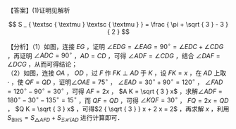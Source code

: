 【答案】(1)证明见解析

$$
S _ { \textsc { \textmu } \textsc { \textmu } } = \frac { \pi + \sqrt { 3 } - 3 } { 2 }
$$

【分析】（1）如图，连接 $E G$ ，证明 $\angle E D G = \angle E A G = 9 0 ^ { \circ } = \angle E D C + \angle C D G$ ，再证明 $\angle A D C = 9 0 ^ { \circ }$ ，$A D = C D$ ，可得 $\angle A D F = \angle C D G$ ，结合 $\angle D A F = \angle D C G$ ，从而可得结论；  
（2）如图，连接 $O A$ ， $O D$ ，过 $F$ 作 $F K \perp A D$ 于 $K$ ，设 $F K = x$ ，在 $A D$ 上取 $\cdot$ ，使 $Q F = Q D$ ，证明$\angle O A E = 7 5 ^ { \circ }$ ， $\angle E A D = 3 0 ^ { \circ } + 9 0 ^ { \circ } = 1 2 0 ^ { \circ }$ ， $\angle F A D = 1 2 0 ^ { \circ } - 9 0 ^ { \circ } = 3 0 ^ { \circ }$ ，可得 $A F = 2 x$ ， $A K = \sqrt { 3 } x$ ，求解$\angle A D F = 1 8 0 ^ { \circ } - 3 0 ^ { \circ } - 1 3 5 ^ { \circ } = 1 5 ^ { \circ }$ ，而 $Q F = Q D$ ，可得 $\angle K Q F = 3 0 ^ { \circ }$ ， $F Q = 2 x = Q D$ ， $Q K = \sqrt { 3 } x$ ，可得$2 { \sqrt { 3 } } x + 2 x = 2$ ，再求解 $x$ ，利用 $S _ { \scriptscriptstyle { \mathbb { B H S } } } = S _ { \scriptscriptstyle { \triangle A F D } } + S _ { \scriptscriptstyle { \Xi \mathcal { H } \acute { \iota } } A D }$ 进行计算即可．
